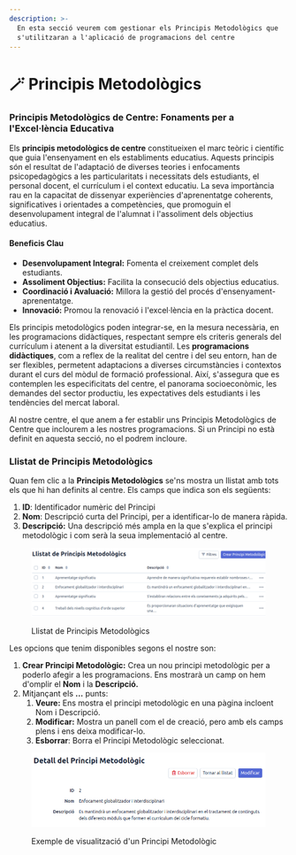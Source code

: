 ```yaml
---
description: >-
  En esta secció veurem com gestionar els Principis Metodològics que
  s'utilitzaran a l'aplicació de programacions del centre
---
```


# 🪄 Principis Metodològics

### Principis Metodològics de Centre: Fonaments per a l'Excel·lència Educativa

Els **principis metodològics de centre** constitueixen el marc teòric i científic que guia l'ensenyament en els establiments educatius. Aquests principis són el resultat de l'adaptació de diverses teories i enfocaments psicopedagògics a les particularitats i necessitats dels estudiants, el personal docent, el currículum i el context educatiu. La seva importància rau en la capacitat de dissenyar experiències d'aprenentatge coherents, significatives i orientades a competències, que promoguin el desenvolupament integral de l'alumnat i l'assoliment dels objectius educatius.

#### Beneficis Clau

* **Desenvolupament Integral:** Fomenta el creixement complet dels estudiants.
* **Assoliment Objectius:** Facilita la consecució dels objectius educatius.
* **Coordinació i Avaluació:** Millora la gestió del procés d'ensenyament-aprenentatge.
* **Innovació:** Promou la renovació i l'excel·lència en la pràctica docent.

Els principis metodològics poden integrar-se, en la mesura necessària, en les programacions didàctiques, respectant sempre els criteris generals del currículum i atenent a la diversitat estudiantil. Les **programacions didàctiques**, com a reflex de la realitat del centre i del seu entorn, han de ser flexibles, permetent adaptacions a diverses circumstàncies i contextos durant el curs del mòdul de formació professional. Així, s'assegura que es contemplen les especificitats del centre, el panorama socioeconòmic, les demandes del sector productiu, les expectatives dels estudiants i les tendències del mercat laboral.

Al nostre centre, el que anem a fer establir uns Principis Metodològics de Centre que inclourem a les nostres programacions. Si un Principi no està definit en aquesta secció, no el podrem incloure.&#x20;

### Llistat de Principis Metodològics

Quan fem clic a la **Principis Metodològics** se'ns mostra un llistat amb tots els que hi han definits al centre. Els camps que indica son els següents:

1. **ID**: Identificador numèric del Principi
2. **Nom**: Descripció curta del Principi, per a identificar-lo de manera ràpida.
3. **Descripció:** Una descripció més ampla en la que s'explica el principi metodològic i com serà la seua implementació al centre.

<figure><img src="../.gitbook/assets/image (4).png" alt=""><figcaption><p>Llistat de Principis Metodològics</p></figcaption></figure>

Les opcions que tenim disponibles segons el nostre son:&#x20;

1. **Crear Principi Metodològic:** Crea un nou principi metodològic per a poderlo afegir a les programacions. Ens mostrarà un camp on hem d'omplir el **Nom** i la **Descripció.**
2. Mitjançant els **...** punts:
   1. **Veure:** Ens mostra el principi metodològic en una pàgina incloent Nom i Descripció.
   2. **Modificar:** Mostra un panell com el de creació, pero amb els camps plens i ens deixa modificar-lo.
   3. **Esborrar**: Borra el Principi Metodològic seleccionat.

<figure><img src="../.gitbook/assets/image (1) (1) (1) (1) (1).png" alt=""><figcaption><p>Exemple de visualització d'un Principi Metodològic</p></figcaption></figure>
